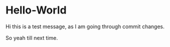 # Hello-World
Hi this is a test message,
as I am going through commit changes.

So yeah till next time.
